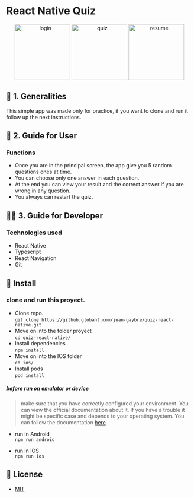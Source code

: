 # React Native Quiz

<div align="center">
  <img src="https://github.globant.com/raw/juan-gaybre/quiz-react-native/master/src/assets/login.png?token=AAABXMSIKDT5TL6TIIZDJITBIEFEE" width="150" alt="login">
  <img src="https://github.globant.com/raw/juan-gaybre/quiz-react-native/master/src/assets/quiz.png?token=AAABXMRS2EXNCFZLGAHSPNTBIEFEQ" width="150" alt="quiz">
  <img src="https://github.globant.com/raw/juan-gaybre/quiz-react-native/master/src/assets/resume.png?token=AAABXMTWJ3UIH5L2IYV26HLBIEFE4" width="150" alt="resume">
</div>

## 🧾 1. Generalities

This simple app was made only for practice, if you want to clone and run it follow up the next instructions.


## 📱 2. Guide for User

### Functions

* Once you are in the principal screen, the app give you 5 random questions ones at time. 
* You can choose only one answer in each question.
* At the end you can view your result and the correct answer if you are wrong in any question.
* You always can restart the quiz.

## 👨‍💻 3. Guide for Developer

### Technologies used

* React Native
* Typescript
* React Navigation
* Git

## 🔗 Install

### clone and run this proyect.

* Clone repo.<br /> `git clone https://github.globant.com/juan-gaybre/quiz-react-native.git`
* Move on into the folder proyect<br /> `cd quiz-react-native/`
* Install dependencies<br /> `npm install`
* Move on into the IOS folder<br /> `cd ios/`
* Install pods<br /> `pod install`

##### before run on emulator or device
> make sure that you have correctly configured your environment. You can view the official documentation about it.
If you have a trouble it might be specific case and depends to your operating system. 
You can follow the documentation [here](https://reactnative.dev/docs/environment-setup "here").

* run in Android<br /> `npm run android`

* run in IOS<br /> `npm run ios`


## 🔑 License

* [MIT](https://es.wikipedia.org/wiki/Licencia_MIT "MIT")
